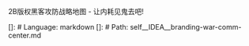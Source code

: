 2B版权黑客攻防战略地图 - 让内耗见鬼去吧!

[]: # Language: markdown
[]: # Path: self\__IDEA__branding-war-comm-center.md

